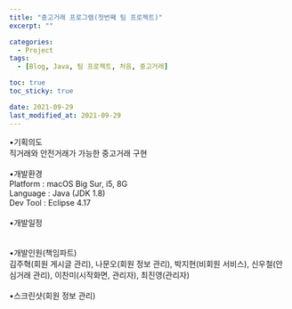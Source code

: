 ```yaml
---
title: "중고거래 프로그램(첫번째 팀 프로젝트)"
excerpt: ""

categories:
  - Project
tags:
  - [Blog, Java, 팀 프로젝트, 처음, 중고거래]

toc: true
toc_sticky: true

date: 2021-09-29
last_modified_at: 2021-09-29
---
```


•기획의도<br>
직거래와 안전거래가 가능한 중고거래 구현<br><br>
•개발환경<br>
Platform : macOS Big Sur, i5, 8G<br>
Language : Java (JDK 1.8)<br>
Dev Tool : Eclipse 4.17<br><br>
•개발일정<br>
<br><br>
•개발인원(책임파트)<br>
김주혁(회원 게시글 관리), 나문오(회원 정보 관리), 박지현(비회원 서비스), 신우철(안심거래 관리), 이찬미(시작화면, 관리자), 최진영(관리자)<br><br>
•스크린샷(회원 정보 관리)
<br>
